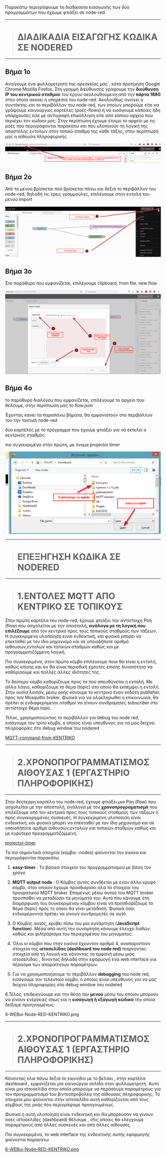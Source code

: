 Παρακάτω περιγράφουμε τη διαδικασία εισαγωγής των δύο προγραμμάτων που έχουμε φτιάξει σε node-red.

---


># ΔΙΑΔΙΚΑΔΙΑ ΕΙΣΑΓΩΓΗΣ ΚΩΔΙΚΑ ΣΕ NODERED

---


## Βήμα 1ο

Aνοίγουμε ένα φυλλομετρητή της αρεσκείας μας , κατά προτίμηση Google Chrome  Mozilla Firefox. Στη γραμμή διεύθυνσης γράφουμε την **διεύθυνση IP του κεντρικού σταθμού** του έργου ακολουθούμενη από την **πόρτα 1880** στην οποία ακούει η υπηρεσία του node-red. 
Ακολούθως ανοίγει ο συντάκτης και το περιβάλλον του node-red,  των οποίων μπορούμε είτε να γράψουμε καινούργιες καρτέλες (ροές-flows)  ή να εισάγουμε  κάποιες ήδη υπάρχουσες είτε με αντιγραφή επικόλληση είτε από κάποιο αρχείο που περιέχει τον κώδικα μας. 
Στην περίπτωση έχουμε έτοιμο το αρχείο με τις ροές που περιγράφονται παρακάτω και  που υλοποιούν τη λογική της αποστόλης εντολών στον τοπικό σταθμό  της κάθε τάξης,  στην περίπτωσή μας η αίθουσα πληροφορικής

![περιβάλλον του node-red](https://github.com/epal-aliartou/AI-School-Assistant/blob/main/images/0-editor-Node-RED%20_%20KENTRIKO.png)


## Βήμα 2ο

Από το μενού βρίσκεται  πού βρίσκεται  πάνω και δεξιά  το περιβάλλον του node-red,  δηλαδή τις τρεις γραμμούλες,  επιλέγουμε στην εντολή του μενού import


![import](https://github.com/epal-aliartou/AI-School-Assistant/blob/main/images/3-Import-flows-Node-RED-KENTRIKO.png)


## Βήμα 3ο

Στο παράθυρο που εμφανίζεται,  επιλέγουμε clipboard, from file,  new flow

![lipboard, from file,  new flow](https://github.com/epal-aliartou/AI-School-Assistant/blob/main/images/4-Import-dialogue-flows-Node-RE%20-KENTRIKO.png)


## Βήμα 4ο

το παράθυρο διαλόγου που εμφανίζεται,  επιλέγουμε το αρχείο που θέλουμε,  στην περίπτωσή μας το flow.json

Έχοντας κάνει τα παραπάνω βήματα,  θα εμφανιστούν στο περιβάλλον του την τακτική node-red

δύο καρτέλες με το πρόγραμμα που έχουμε φτιάξει  για να εκτελεί ο κεντρικός σταθμός 

πιο συγκεκριμένα στην πρώτη,  με όνομα projector timer

![επιλέγουμε το αρχείο flow.json](https://github.com/epal-aliartou/AI-School-Assistant/blob/main/images/5-Import-file-dialogue-flows-Node-RED-KENTRIKO.png)

---


># ΕΠΕΞΗΓΗΣΗ ΚΩΔΙΚΑ ΣΕ NODERED

---



> # 1.ΕΝΤΟΛΕΣ MQTT ΑΠΟ ΚΕΝΤΡΙΚΟ ΣΕ ΤΟΠΙΚΟΥΣ
Στην πρώτη καρτέλα του node-red, έχουμε φτιάξει την αντίστοιχη  Ρόη (flow)  που ασχολείται με την αποστολή, **ανάλογα με τη λογική που επιλέξουμε** από τον  κεντρικό προς τους τοπικούς σταθμούς των τάξεων.  Η συγκεκριμένη υλοποίηση είναι ενδεικτική, και φυσικά μπορεί να επεκταθεί με τον ίδιο μηχανισμό και σε οποιοδήποτε αριθμό αιθουσών,εντολών και τοπικών σταθμών καθώς  και με προγραμματιζόμμενη  λογική.

Πιο συγκεκριμένα, στον πρώτο κόμβο επιλέγουμε ποια θα είναι η εντολή, καθώς επίσης και αν θα είναι περιοδική έχοντες επίσης δυνατότητα να καθορίσουμε και πολλές άλλες ιδιότητες της.

Το δεύτερο κόμβο καθορίζουμε προς τα πού απευθύνεται η εντολή. Με άλλα λόγια, καθορίζουμε το θέμα (topic) στο οποίο θα εκπέμψει η εντολή. Στην ουσία λοιπόν, μέσω ροής κάνουμε το κεντρικό έναν εκδότη publisher,   προς τον  Mosquitto broker.  Φυσικά για να ολοκληρωθεί η επικοινωνία,  θα πρέπει οι ενδιαφερόμενοι σταθμοί  να γίνουν συνδρομητές  subscriber  στο αντίστοιχο θέμα topic.

Τέλος,  χρησιμοποιώντας το περιβάλλον  για debug  του node red,   εισάγουμε τον  τρίτο κόμβο,  ο οποίος είναι υπεύθυνος για να μας δείχνει πληροφορίες στο debug window του nodered

[MQTT-command-from-KENTRIKO](https://github.com/epal-aliartou/AI-School-Assistant/blob/main/images/2-MQTT-command-from-KENTRIKO-NodeRED.png)

---



> # 2.ΧΡΟΝΟΠΡΟΓΡΑΜΜΑΤΙΣΜΟΣ ΑΙΘΟΥΣΑΣ 1 (ΕΡΓΑΣΤΗΡΙΟ ΠΛΗΡΟΦΟΡΙΚΗΣ)

---


Στην δεύτερρη  καρτέλα του node-red, έχουμε φτιάξει μια Ρόη (flow)  που ασχολείται με την αποστολή, ανάλογα με τον **χρονοπρογραματισμό**  που επιλέξουμε από τον  κεντρικό προς τους τοπικούς σταθμούς των τάξεων ή προς συγκεκριμμένες συσκευές.  Η συγκεκριμένη υλοποίηση είναι ενδεικτική, και φυσικά μπορεί να επεκταθεί με τον ίδιο μηχανισμό και σε οποιοδήποτε αριθμό αιθουσών,εντολών και τοπικών σταθμών καθώς  και με ευρύτερο  προγραμματιζόμμενη.

[projector-timer](https://github.com/epal-aliartou/AI-School-Assistant/blob/main/images/1-projector-timer-Node-RED-KENTRIKO-.png)

Τα πιο σημαντικά στοιχεία (κόμβοι -nodes) φαίνονται  την εικόνα και περιγράφονται παρακάτω

1. **easy-timer** :  Το βασικό στοιχείο του προγραμματισμού  με βάση  τον χρόνο

2. **MQTT output node** : Ο Κόμβος αυτός συνδέεται με έναν άλλο   κρυφό κόμβο,  στον οποίον έχουμε προσδιορίσει όλα τα στοιχεία του πραγματικού MQTT  broker.  Επομένως μέσω αυτού του  MQTT  broker προσπαθεί να μεταδώσει τα μηνύματά του.  Αυτό που κάνουμε  στη διαμόρφωση του συγκεκριμένου κόμβου  είναι να προσδιορίζουμε το θέμα  (topic)  προς το οποίο θα γίνει μετάδοση.  Φυσικά όσοι ενδιαφέρονται πρέπει να γίνουν συνδρομητές σε αυτό.

3. Ο Κόμβος αυτός,  κρύβει πίσω του μία συνάρτηση (**JavaScript function**).  Μέσα  από αυτή την  συνάρτηση  κάνουμε έλεγχο λαθών καθώς και φιλτράρισμα  του περιεχομένου του μηνύματος.

4. Όλοι οι κόμβοι που στην εικόνα έχουντον  αριθμό 4,   αναπαριστούν στοιχεία της **ιστοσελίδας (dashboard του node red)**  παίρνοντας στοιχεία από τη λογική και κάνοντας  τα εμφανή μέσω μιας ιστοσελίδας , δίνοντας δηλαδή στην εφαρμογή ένα web interface για πέρασμα των απαραίτητων παραμέτρων.

5. Για να χρησιμοποιήσουμε  το περιβάλλον  **debugging**   του node red,   εισάγουμε τον  τελευταίο κόμβο,  ο οποίος είναι υπεύθυνος για να μας δείχνει πληροφορίες στο debug window του nodered

6.Τέλος,  επιδεικνύουμε και την θέση του **μενού** μέσω του οποίου μπορούν να γίνουν ενέργειες όπως και η **εισαγωγή ή  εξαγωγή κώδικα** την οποία δείξαμε προηγουμένως 

6-WEBui-Node-RED-KENTRIKO.png

---


> # 2.ΧΡΟΝΟΠΡΟΓΡΑΜΜΑΤΙΣΜΟΣ ΑΙΘΟΥΣΑΣ 1 (ΕΡΓΑΣΤΗΡΙΟ ΠΛΗΡΟΦΟΡΙΚΗΣ)

---

Κάνοντας κλικ  πάνω δεξιά  το εικονίδιο με το βελάκι ,  στην καρτέλα dashboard , εμφανίζεται μία καινούργια σελίδα στον φυλλομετρητή. Αυτή είναι μια  ιστοσελίδα στην οποία μπορούμε να περάσουμε παραμέτρους για τον προγραμματισμό  του βιντεοπροβολέα της αίθουσας πληροφορικής.  Το στοιχεία μου φαίνονται  στην ιστοσελίδα αυτή καθορίζονται από τους κόμβους της ροής που περιγράψαμε προηγουμένως.  

Φυσικά η αυτή υλοποίηση είναι ενδεικτική και θα μπορούσαν να γίνουν όσες ιστοσελίδες (dashboard) θέλουμε , στις οποίες θα ελέγχουμε παραμέτρους από άλλες συσκευές και από άλλες αίθουσες.

Πιο συγκεκριμένα,  το web interface της ενδεικτικής αυτής εφαρμογής φαίνονται παρακάτω

[6-WEBui-Node-RED-KENTRIKO.png](https://github.com/epal-aliartou/AI-School-Assistant/blob/main/images/6-WEBui-Node-RED-KENTRIKO.png)
